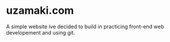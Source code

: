 # uzamaki.com
A simple website ive decided to build in practicing front-end web developement and using git. 
